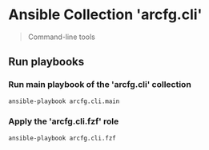 # Ansible Collection 'arcfg.cli'

> Command-line tools

## Run playbooks

### Run main playbook of the 'arcfg.cli' collection

```sh
ansible-playbook arcfg.cli.main
```

### Apply the 'arcfg.cli.fzf' role

```sh
ansible-playbook arcfg.cli.fzf
```
